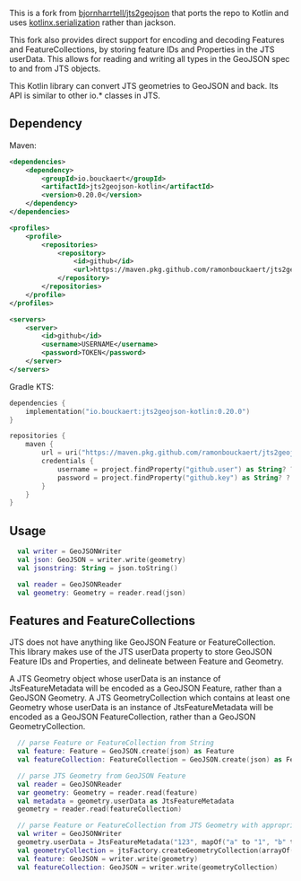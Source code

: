 This is a fork from [bjornharrtell/jts2geojson](https://github.com/bjornharrtell/jts2geojson) that ports the repo to Kotlin and uses [kotlinx.serialization](https://github.com/Kotlin/kotlinx.serialization) rather than jackson.

This fork also provides direct support for encoding and decoding Features and FeatureCollections, by storing feature IDs and Properties in the JTS userData. This allows for reading and writing all types in the GeoJSON spec to and from JTS objects.

This Kotlin library can convert JTS geometries to GeoJSON and back. Its API is similar to other io.* classes in JTS.

## Dependency
Maven:
```xml
<dependencies>
    <dependency>
        <groupId>io.bouckaert</groupId>
        <artifactId>jts2geojson-kotlin</artifactId>
        <version>0.20.0</version>
    </dependency>
</dependencies>

<profiles>
    <profile>
        <repositories>
            <repository>
                <id>github</id>
                <url>https://maven.pkg.github.com/ramonbouckaert/jts2geojson-kotlin</url>
            </repository>
        </repositories>
    </profile>
</profiles>

<servers>
    <server>
        <id>github</id>
        <username>USERNAME</username>
        <password>TOKEN</password>
    </server>
</servers>
```
Gradle KTS:
```kotlin
dependencies {
    implementation("io.bouckaert:jts2geojson-kotlin:0.20.0")
}

repositories {
    maven {
        url = uri("https://maven.pkg.github.com/ramonbouckaert/jts2geojson-kotlin")
        credentials {
            username = project.findProperty("github.user") as String? ?: System.getenv("USERNAME")
            password = project.findProperty("github.key") as String? ?: System.getenv("TOKEN")
        }
    }
}
```

## Usage

```kotlin
  val writer = GeoJSONWriter
  val json: GeoJSON = writer.write(geometry)
  val jsonstring: String = json.toString()

  val reader = GeoJSONReader
  val geometry: Geometry = reader.read(json)
```

## Features and FeatureCollections

JTS does not have anything like GeoJSON Feature or FeatureCollection. This library makes use of the JTS userData property to store GeoJSON Feature IDs and Properties, and delineate between Feature and Geometry.

A JTS Geometry object whose userData is an instance of JtsFeatureMetadata will be encoded as a GeoJSON Feature, rather than a GeoJSON Geometry. A JTS GeometryCollection which contains at least one Geometry whose userData is an instance of JtsFeatureMetadata will be encoded as a GeoJSON FeatureCollection, rather than a GeoJSON GeometryCollection.

```kotlin
  // parse Feature or FeatureCollection from String
  val feature: Feature = GeoJSON.create(json) as Feature
  val featureCollection: FeatureCollection = GeoJSON.create(json) as FeatureCollection

  // parse JTS Geometry from GeoJSON Feature
  val reader = GeoJSONReader
  var geometry: Geometry = reader.read(feature)
  val metadata = geometry.userData as JtsFeatureMetadata
  geometry = reader.read(featureCollection)

  // parse Feature or FeatureCollection from JTS Geometry with appropriate userData
  val writer = GeoJSONWriter
  geometry.userData = JtsFeatureMetadata("123", mapOf("a" to "1", "b" to "2"))
  val geometryCollection = jtsFactory.createGeometryCollection(arrayOf(geometry))
  val feature: GeoJSON = writer.write(geometry)
  val featureCollection: GeoJSON = writer.write(geometryCollection)
```
